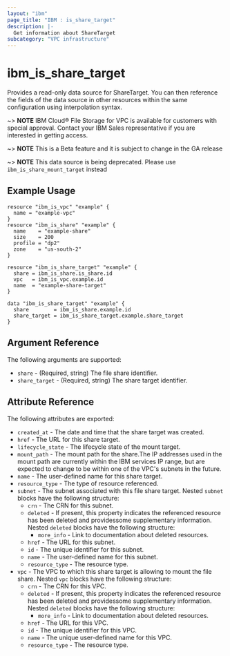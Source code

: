 ```yaml
---
layout: "ibm"
page_title: "IBM : is_share_target"
description: |-
  Get information about ShareTarget
subcategory: "VPC infrastructure"
---
```


# ibm\_is_share_target

Provides a read-only data source for ShareTarget. You can then reference the fields of the data source in other resources within the same configuration using interpolation syntax.


~> **NOTE**
IBM Cloud® File Storage for VPC is available for customers with special approval. Contact your IBM Sales representative if you are interested in getting access.

~> **NOTE**
This is a Beta feature and it is subject to change in the GA release 

~> **NOTE**
This data source is being deprecated. Please use `ibm_is_share_mount_target` instead


## Example Usage

```hcl
resource "ibm_is_vpc" "example" {
  name = "example-vpc"
}
resource "ibm_is_share" "example" {
  name    = "example-share"
  size    = 200
  profile = "dp2"
  zone    = "us-south-2"
}

resource "ibm_is_share_target" "example" {
  share = ibm_is_share.is_share.id
  vpc   = ibm_is_vpc.example.id
  name  = "example-share-target"
}

data "ibm_is_share_target" "example" {
  share        = ibm_is_share.example.id
  share_target = ibm_is_share_target.example.share_target
}
```

## Argument Reference

The following arguments are supported:

- `share` - (Required, string) The file share identifier.
- `share_target` - (Required, string) The share target identifier.

## Attribute Reference

The following attributes are exported:

- `created_at` - The date and time that the share target was created.
- `href` - The URL for this share target.
- `lifecycle_state` - The lifecycle state of the mount target.
- `mount_path` - The mount path for the share.The IP addresses used in the mount path are currently within the IBM services IP range, but are expected to change to be within one of the VPC's subnets in the future.
- `name` - The user-defined name for this share target.
- `resource_type` - The type of resource referenced.
- `subnet` - The subnet associated with this file share target. Nested `subnet` blocks have the following structure:
	- `crn` - The CRN for this subnet.
	- `deleted` - If present, this property indicates the referenced resource has been deleted and providessome supplementary information. Nested `deleted` blocks have the following structure:
		- `more_info` - Link to documentation about deleted resources.
	- `href` - The URL for this subnet.
	- `id` - The unique identifier for this subnet.
	- `name` - The user-defined name for this subnet.
	- `resource_type` - The resource type.
- `vpc` - The VPC to which this share target is allowing to mount the file share. Nested `vpc` blocks have the following structure:
	- `crn` - The CRN for this VPC.
	- `deleted` - If present, this property indicates the referenced resource has been deleted and providessome supplementary information. Nested `deleted` blocks have the following structure:
		- `more_info` - Link to documentation about deleted resources.
	- `href` - The URL for this VPC.
	- `id` - The unique identifier for this VPC.
	- `name` - The unique user-defined name for this VPC.
	- `resource_type` - The resource type.

